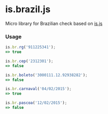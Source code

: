 # is.brazil.js

Micro library for Brazilian check based on [is.js](https://github.com/arasatasaygin/is.js)

### Usage
```javascript
is.br.rg('911225341');
=> true

is.br.cep('2312301');
=> false

is.br.boleto('3000111.12.92938282');
=> false

is.br.carnaval('04/02/2015');
=> true

is.br.pascoa('12/02/2015');
=> false
```
